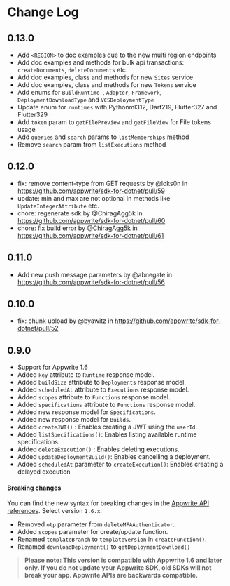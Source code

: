 # Change Log

## 0.13.0

* Add `<REGION>` to doc examples due to the new multi region endpoints
* Add doc examples and methods for bulk api transactions: `createDocuments`, `deleteDocuments` etc.
* Add doc examples, class and methods for new `Sites` service
* Add doc examples, class and methods for new `Tokens` service
* Add enums for `BuildRuntime `, `Adapter`, `Framework`, `DeploymentDownloadType` and `VCSDeploymentType`
* Update enum for `runtimes` with Pythonml312, Dart219, Flutter327 and Flutter329
* Add `token` param to `getFilePreview` and `getFileView` for File tokens usage
* Add `queries` and `search` params to `listMemberships` method
* Remove `search` param from `listExecutions` method

## 0.12.0

* fix: remove content-type from GET requests by @loks0n in https://github.com/appwrite/sdk-for-dotnet/pull/59
* update: min and max are not optional in methods like `UpdateIntegerAttribute` etc.
* chore: regenerate sdk by @ChiragAgg5k in https://github.com/appwrite/sdk-for-dotnet/pull/60
* chore: fix build error by @ChiragAgg5k in https://github.com/appwrite/sdk-for-dotnet/pull/61

## 0.11.0

* Add new push message parameters by @abnegate in https://github.com/appwrite/sdk-for-dotnet/pull/56

## 0.10.0

* fix: chunk upload by @byawitz in https://github.com/appwrite/sdk-for-dotnet/pull/52

## 0.9.0

* Support for Appwrite 1.6
* Added `key` attribute to `Runtime` response model.
* Added `buildSize` attribute to `Deployments` response model.
* Added `scheduledAt` attribute to `Executions` response model.
* Added `scopes` attribute to `Functions` response model.
* Added `specifications` attribute to `Functions` response model.
* Added new response model for `Specifications`.
* Added new response model for `Builds`.
* Added `createJWT()` : Enables creating a JWT using the `userId`.
* Added `listSpecifications()`: Enables listing available runtime specifications.
* Added `deleteExecution()` : Enables deleting executions.
* Added `updateDeploymentBuild()`: Enables cancelling a deployment.
* Added `scheduledAt` parameter to `createExecution()`: Enables creating a delayed execution

#### Breaking changes
You can find the new syntax for breaking changes in the [Appwrite API references](https://appwrite.io/docs/references). Select version `1.6.x`.
* Removed `otp` parameter from `deleteMFAAuthenticator`.
* Added `scopes` parameter for create/update function.
* Renamed `templateBranch` to `templateVersion`  in `createFunction()`.
* Renamed `downloadDeployment()` to `getDeploymentDownload()`

> **Please note: This version is compatible with Appwrite 1.6 and later only. If you do not update your Appwrite SDK, old SDKs will not break your app. Appwrite APIs are backwards compatible.**